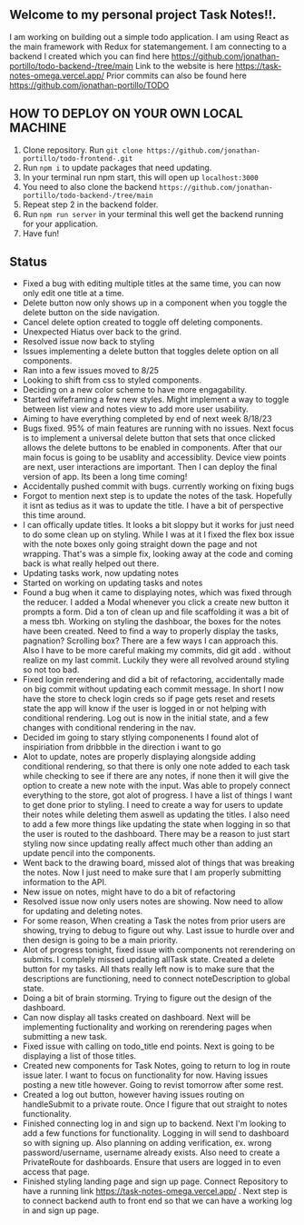## Welcome to my personal project Task Notes!!.

I am working on building out a simple todo application. I am using React as the main framework with Redux for statemangement. I am connecting to a backend I created which you can find here
https://github.com/jonathan-portillo/todo-backend-/tree/main
Link to the website is here https://task-notes-omega.vercel.app/
Prior commits can also be found here https://github.com/jonathan-portillo/TODO

## HOW TO DEPLOY ON YOUR OWN LOCAL MACHINE

1. Clone repository. Run `git clone https://github.com/jonathan-portillo/todo-frontend-.git`
2. Run `npm i` to update packages that need updating.
3. In your terminal run npm start, this will open up `localhost:3000`
4. You need to also clone the backend `https://github.com/jonathan-portillo/todo-backend-/tree/main`
5. Repeat step 2 in the backend folder.
6. Run `npm run server` in your terminal this well get the backend running for your application.
7. Have fun!

## Status

- Fixed a bug with editing multiple titles at the same time, you can now only edit one title at a time.
- Delete button now only shows up in a component when you toggle the delete button on the side navigation.
- Cancel delete option created to toggle off deleting components.
- Unexpected Hiatus over back to the grind.
- Resolved issue now back to styling
- Issues implementing a delete button that toggles delete option on all components.
- Ran into a few issues moved to 8/25
- Looking to shift from css to styled components.
- Deciding on a new color scheme to have more engagability.
- Started wifeframing a few new styles. Might implement a way to toggle between list view and notes view to add more user usability.
- Aiming to have everything completed by end of next week 8/18/23
- Bugs fixed. 95% of main features are running with no issues. Next focus is to implement a universal delete button that sets that once clicked allows the delete buttons to be enabled in components. After that our main focus is going to be usablity and accessiblity. Device view points are next, user interactions are important. Then I can deploy the final version of app. Its been a long time coming!
- Accidentally pushed commit with bugs. currently working on fixing bugs
- Forgot to mention next step is to update the notes of the task. Hopefully it isnt as tedius as it was to update the title. I have a bit of perspective this time around.
- I can offically update titles. It looks a bit sloppy but it works for just need to do some clean up on styling. While I was at it I fixed the flex box issue with the note boxes only going straight down the page and not wrapping. That's was a simple fix, looking away at the code and coming back is what really helped out there.
- Updating tasks work, now updating notes
- Started on working on updating tasks and notes
- Found a bug when it came to displaying notes, which was fixed through the reducer. I added a Modal whenever you click a create new button it prompts a form. Did a ton of clean up and file scaffolding it was a bit of a mess tbh. Working on styling the dashboar, the boxes for the notes have been created. Need to find a way to properly display the tasks, pagnation? Scrolling box? There are a few ways I can approach this. Also I have to be more careful making my commits, did git add . without realize on my last commit. Luckily they were all revolved around styling so not too bad.
- Fixed login rerendering and did a bit of refactoring, accidentally made on big commit without updating each commit message. In short I now have the store to check login creds so if page gets reset and resets state the app will know if the user is logged in or not helping with conditional rendering. Log out is now in the initial state, and a few changes with conditional rendering in the nav.
- Decided im going to stary stlying componenents I found alot of inspiriation from dribbble in the direction i want to go
- Alot to update, notes are properly displaying alongside adding conditional rendering, so that there is only one note added to each task while checking to see if there are any notes, if none then it will give the option to create a new note with the input. Was able to propely connect everything to the store, got alot of progress. I have a list of things I want to get done prior to styling. I need to create a way for users to update their notes while deleting them aswell as updating the titles. I also need to add a few more things like updating the state when logging in so that the user is routed to the dashboard. There may be a reason to just start styling now since updating really affect much other than adding an update pencil into the components.
- Went back to the drawing board, missed alot of things that was breaking the notes. Now I just need to make sure that I am properly submitting information to the API.
- New issue on notes, might have to do a bit of refactoring
- Resolved issue now only users notes are showing. Now need to allow for updating and deleting notes.
- For some reason, When creating a Task the notes from prior users are showing, trying to debug to figure out why. Last issue to hurdle over and then design is going to be a main priority.
- Alot of progress tonight, fixed issue with components not rerendering on submits. I complely missed updating allTask state. Created a delete button for my tasks. All thats really left now is to make sure that the descriptions are functioning, need to connect noteDescription to global state.
- Doing a bit of brain storming. Trying to figure out the design of the dashboard.
- Can now display all tasks created on dashboard. Next will be implementing fuctionality and working on rerendering pages when submitting a new task.
- Fixed issue with calling on todo_title end points. Next is going to be displaying a list of those titles.
- Created new components for Task Notes, going to return to log in route issue later. I want to focus on functionality for now. Having issues posting a new title however. Going to revist tomorrow after some rest.
- Created a log out button, however having issues routing on handleSubmit to a private route. Once I figure that out straight to notes functionality.
- Finished connecting log in and sign up to backend. Next I'm looking to add a few functions for functionality. Logging in will send to dashboard so with signing up. Also planning on adding verification, ex. wrong password/username, username already exists. Also need to create a PrivateRoute for dashboards. Ensure that users are logged in to even access that page.
- Finished styling landing page and sign up page. Connect Repository to have a running link https://task-notes-omega.vercel.app/ . Next step is to connect backend auth to front end so that we can have a working log in and sign up page.
